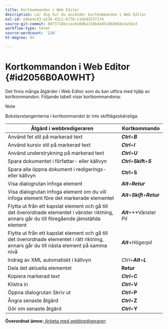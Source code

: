 ```yaml
---
title: Kortkommandon i Web Editor
description: Lär dig hur du använder kortkommandon i Web Editor
exl-id: e8be4c83-a236-43c1-b778-c3da92537174
source-git-commit: 8073716bccacbe8d6a158b44d5106b083e3a5dcd
workflow-type: tm+mt
source-wordcount: '216'
ht-degree: 0%

---
```


# Kortkommandon i Web Editor {#id2056B0A0WHT}

Det finns många åtgärder i Web Editor som du kan utföra med hjälp av kortkommandon. Följande tabell visar kortkommandona:

>[!NOTE]
>
> Bokstavstangenterna i kortkommandot är inte skiftlägeskänsliga.

| Åtgärd i webbredigeraren | Kortkommando |
|-----------------------|-----------------|
| Använd fet stil på markerad text | ***Ctrl***+***B*** |
| Använd kursiv stil på markerad text | ***Ctrl***+***I*** |
| Använd understrykning på markerad text | ***Ctrl***+***U*** |
| Spara dokumentet i författar- eller källvyn | ***Ctrl***+**Skift**+***S*** |
| Spara alla öppna dokument i redigerings- eller källvyn | **Ctrl**+**S** |
| Visa dialogrutan Infoga element | ***Alt***+***Retur*** |
| Visa dialogrutan Infoga element om du vill infoga element före det markerade elementet | ***Alt***+***Skift***+***Retur*** |
| Flytta ut från ett kapslat element och gå till det överordnade elementet i vänster riktning, annars går du till föregående jämställda element | ***Alt***+**Vänster *Pil* |
| Flytta ut från ett kapslat element och gå till det överordnade elementet i rätt riktning, annars går du till nästa element på samma nivå | ***Alt***+*Högerpil* |
| Indrag av XML automatiskt i källvyn | *Ctrl*+***Alt***+***L*** |
| Dela det aktuella elementet | **Retur** |
| Kopiera markerad text | ***Ctrl***+**C** |
| Klistra in | ***Ctrl***+**V** |
| Öppna dialogrutan Skriv ut | ***Ctrl***+**P** |
| Ångra senaste åtgärd | ***Ctrl***+**Z** |
| Gör om senaste åtgärd | ***Ctrl***+**Y** |

**Överordnat ämne:**[ Arbeta med webbredigeraren](web-editor.md)
